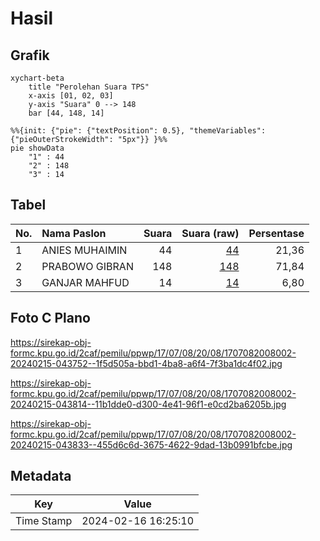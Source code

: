 # Hasil

## Grafik

```mermaid
xychart-beta
    title "Perolehan Suara TPS"
    x-axis [01, 02, 03]
    y-axis "Suara" 0 --> 148
    bar [44, 148, 14]
```

```mermaid
%%{init: {"pie": {"textPosition": 0.5}, "themeVariables": {"pieOuterStrokeWidth": "5px"}} }%%
pie showData
    "1" : 44
    "2" : 148
    "3" : 14
```

## Tabel

| No. | Nama Paslon    | Suara | Suara (raw) | Persentase |
|:--- |:-------------- | -----:| -----------:| ----------:|
| 1   | ANIES MUHAIMIN | 44    | [44][p-1]   | 21,36      |
| 2   | PRABOWO GIBRAN | 148   | [148][p-2]  | 71,84      |
| 3   | GANJAR MAHFUD  | 14    | [14][p-3]   | 6,80       |


[p-1]: https://github.com/gigit-pemilu/pemilu-2024-17-bengkulu/blob/main/pilpres/hitung-suara/sub/17-bengkulu/sub/07-lebong/sub/08-lebong-sakti/sub/2008-tabeak-dipoa/sub/002-tps/sub/paslon-1.txt
[p-2]: https://github.com/gigit-pemilu/pemilu-2024-17-bengkulu/blob/main/pilpres/hitung-suara/sub/17-bengkulu/sub/07-lebong/sub/08-lebong-sakti/sub/2008-tabeak-dipoa/sub/002-tps/sub/paslon-2.txt
[p-3]: https://github.com/gigit-pemilu/pemilu-2024-17-bengkulu/blob/main/pilpres/hitung-suara/sub/17-bengkulu/sub/07-lebong/sub/08-lebong-sakti/sub/2008-tabeak-dipoa/sub/002-tps/sub/paslon-3.txt

## Foto C Plano

https://sirekap-obj-formc.kpu.go.id/2caf/pemilu/ppwp/17/07/08/20/08/1707082008002-20240215-043752--1f5d505a-bbd1-4ba8-a6f4-7f3ba1dc4f02.jpg

https://sirekap-obj-formc.kpu.go.id/2caf/pemilu/ppwp/17/07/08/20/08/1707082008002-20240215-043814--11b1dde0-d300-4e41-96f1-e0cd2ba6205b.jpg

https://sirekap-obj-formc.kpu.go.id/2caf/pemilu/ppwp/17/07/08/20/08/1707082008002-20240215-043833--455d6c6d-3675-4622-9dad-13b0991bfcbe.jpg


## Metadata

| Key        | Value               |
| ---------- | ------------------- |
| Time Stamp | 2024-02-16 16:25:10 |



